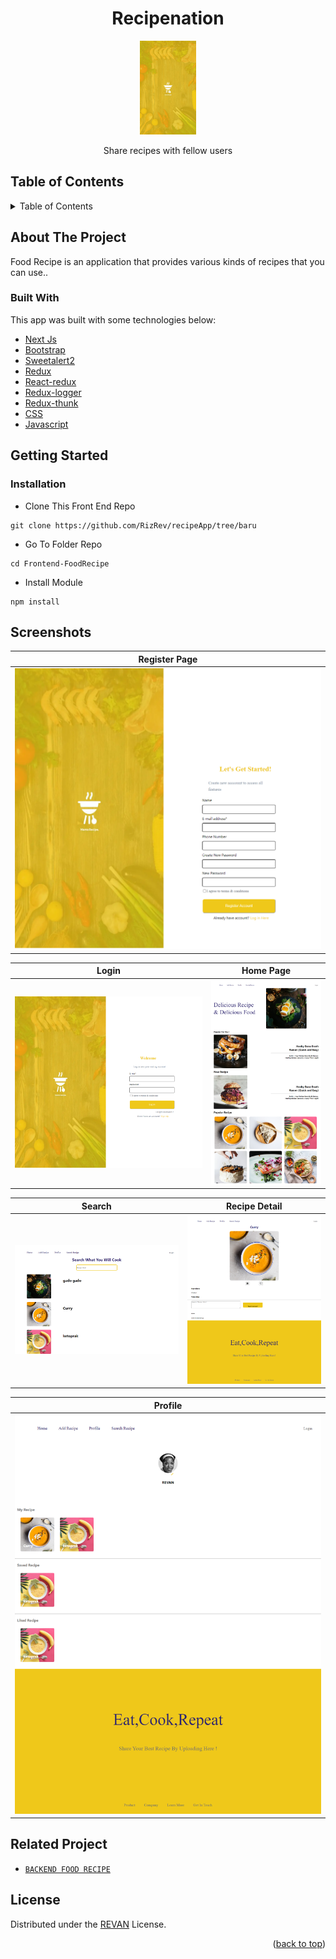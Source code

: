 <h1 align="center">Recipenation</h1>

<p align="center">
  <img height="150" src="https://github.com/RizRev/recipeApp/blob/baru/public/image15.png"  />
</p>
 <p align="center">
    Share recipes with fellow users
  </p>

<!-- TABLE OF CONTENTS -->

## Table of Contents

<details>
  <summary>Table of Contents</summary>
  <ol>
    <li>
      <a href="#about-the-project">About The Project</a>
      <ul>
        <li><a href="#built-with">Built with</a></li>
      </ul>
    </li>
    <li>
      <a href="#getting-started">Getting Started</a>
      <ul>
        <li><a href="#installation">Installation</a></li>
      </ul>
    </li>
    <li><a href="#screenshots">Screenshots</a></li>
    <li><a href="#related-project">Related Project</a></li>
    <li><a href="#license">License</a></li>
  </ol>
</details>

## About The Project

Food Recipe is an application that provides various kinds of recipes that you can use..

### Built With

This app was built with some technologies below:

- [Next Js](https://nextjs.org/)
- [Bootstrap](https://www.npmjs.com/package/bootstrap)
- [Sweetalert2](https://www.npmjs.com/package/sweetalert2)
- [Redux](https://www.npmjs.com/package/redux)
- [React-redux](https://www.npmjs.com/package/react-redux)
- [Redux-logger](https://www.npmjs.com/package/redux-logger)
- [Redux-thunk](https://www.npmjs.com/search?q=redux-thunk)
- [CSS](https://developer.mozilla.org/en-US/docs/Web/CSS?retiredLocale=id)
- [Javascript](https://www.javascript.com/)

<!-- GETTING STARTED -->

## Getting Started

### Installation

- Clone This Front End Repo

```
git clone https://github.com/RizRev/recipeApp/tree/baru
```

- Go To Folder Repo

```
cd Frontend-FoodRecipe
```

- Install Module

```
npm install
```

## Screenshots

| Register Page                                                                                  |
| ---------------------------------------------------------------------------------------------- |
| ![Register](https://github.com/RizRev/recipeApp/blob/baru/public/register.png "Register Page") |

| Login                                                                            | Home Page                                                                               |
| -------------------------------------------------------------------------------- | --------------------------------------------------------------------------------------- |
| ![Login](https://github.com/RizRev/recipeApp/blob/baru/public/login.png "Login") | ![Home Page](https://github.com/RizRev/recipeApp/blob/baru/public/home.png "Home Page") |

| Search                                                                              | Recipe Detail                                                                                                 |
| ----------------------------------------------------------------------------------- | ------------------------------------------------------------------------------------------------------------- |
| ![Search](https://github.com/RizRev/recipeApp/blob/baru/public/search.png "Search") | ![Recipe Detail](https://github.com/RizRev/recipeApp/blob/baru/public/recipe%20%20detail.png "Recipe Detail") |

| Profile                                                                                    |
| ------------------------------------------------------------------------------------------ |
| ![Profile](https://github.com/RizRev/recipeApp/blob/baru/public/profilePage.png "Profile") |

## Related Project

- [`BACKEND FOOD RECIPE`](https://github.com/RizRev/recipeApp-Backend)

## License

Distributed under the [REVAN](/LICENSE) License.

<p align="right">(<a href="#top">back to top</a>)</p>
